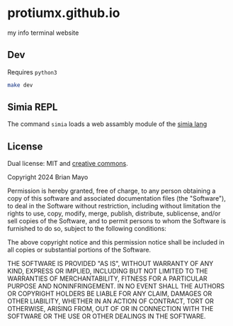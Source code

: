 # protiumx.github.io

my info terminal website

## Dev
Requires `python3`

```sh
make dev
```

## Simia REPL
The command `simia` loads a web assambly module of the [simia lang](https://github.com/protiumx/simia)

## License
Dual license: MIT and [creative commons](https://creativecommons.org/licenses/by-nc-nd/4.0/).

Copyright 2024 Brian Mayo

Permission is hereby granted, free of charge, to any person obtaining a copy of this software and associated documentation files (the "Software"), to deal in the Software without restriction, including without limitation the rights to use, copy, modify, merge, publish, distribute, sublicense, and/or sell copies of the Software, and to permit persons to whom the Software is furnished to do so, subject to the following conditions:

The above copyright notice and this permission notice shall be included in all copies or substantial portions of the Software.

THE SOFTWARE IS PROVIDED "AS IS", WITHOUT WARRANTY OF ANY KIND, EXPRESS OR IMPLIED, INCLUDING BUT NOT LIMITED TO THE WARRANTIES OF MERCHANTABILITY, FITNESS FOR A PARTICULAR PURPOSE AND NONINFRINGEMENT. IN NO EVENT SHALL THE AUTHORS OR COPYRIGHT HOLDERS BE LIABLE FOR ANY CLAIM, DAMAGES OR OTHER LIABILITY, WHETHER IN AN ACTION OF CONTRACT, TORT OR OTHERWISE, ARISING FROM, OUT OF OR IN CONNECTION WITH THE SOFTWARE OR THE USE OR OTHER DEALINGS IN THE SOFTWARE.
